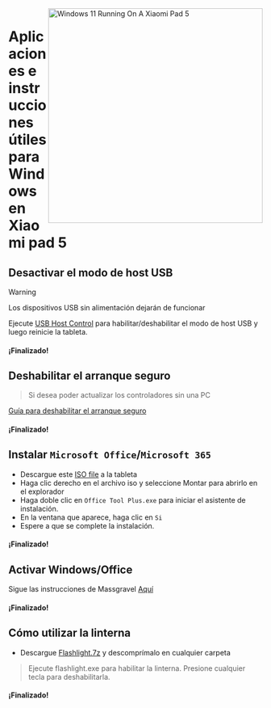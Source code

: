 <img align="right" src="https://raw.githubusercontent.com/erdilS/Port-Windows-11-Xiaomi-Pad-5/main/nabu.png" width="425" alt="Windows 11 Running On A Xiaomi Pad 5">

# Aplicaciones e instrucciones útiles para Windows en Xiaomi pad 5

## Desactivar el modo de host USB
> [!Warning]
> Los dispositivos USB sin alimentación dejarán de funcionar

Ejecute [USB Host Control](https://github.com/erdilS/Port-Windows-11-Xiaomi-Pad-5/releases/download/USBHost/USB.Host.Mode.Control.V4.0.vbs) para habilitar/deshabilitar el modo de host USB y luego reinicie la tableta.

#### ¡Finalizado!


## Deshabilitar el arranque seguro
> Si desea poder actualizar los controladores sin una PC

[Guía para deshabilitar el arranque seguro](/guide/English/disable-secureboot-es.md)

#### ¡Finalizado!


## Instalar ```Microsoft Office```/```Microsoft 365```
- Descargue este [ISO file](https://mega.nz/file/hjAiSL4T#G7kOKpsUFpyL2UW9RQmY2e96urcQW5xZKdc7ciaNOy8) a la tableta
- Haga clic derecho en el archivo iso y seleccione Montar para abrirlo en el explorador
- Haga doble clic en ```Office Tool Plus.exe``` para iniciar el asistente de instalación.
- En la ventana que aparece, haga clic en `Si`
- Espere a que se complete la instalación.

#### ¡Finalizado!


## Activar Windows/Office
Sigue las instrucciones de Massgravel [Aquí](https://github.com/massgravel/Microsoft-Activation-Scripts)

#### ¡Finalizado!


## Cómo utilizar la linterna
 - Descargue [Flashlight.7z](https://github.com/erdilS/Port-Windows-11-Xiaomi-Pad-5/releases/download/1.0/flashlight_fix.7z) y descomprímalo en cualquier carpeta
> Ejecute flashlight.exe para habilitar la linterna.
> Presione cualquier tecla para deshabilitarla.

#### ¡Finalizado!


















